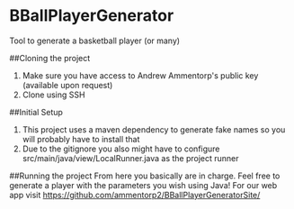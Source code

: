 # BBallPlayerGenerator
Tool to generate a basketball player (or many)

##Cloning the project
1. Make sure you have access to Andrew Ammentorp's public key (available upon request)
2. Clone using SSH

##Initial Setup
1. This project uses a maven dependency to generate fake names so you will probably have to install that
2. Due to the gitignore you also might have to configure src/main/java/view/LocalRunner.java
as the project runner

##Running the project
From here you basically are in charge. Feel free to generate a player with the parameters you wish using Java!
For our web app visit https://github.com/ammentorp2/BBallPlayerGeneratorSite/
